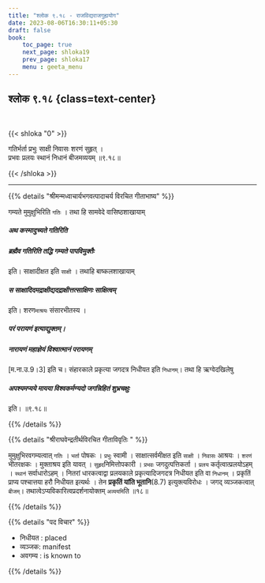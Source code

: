 ```yaml
---
title: "श्लोक ९.१८ - राजविद्यराजगुह्ययोग"
date: 2023-08-06T16:30:11+05:30
draft: false
book:
    toc_page: true
    next_page: shloka19
    prev_page: shloka17
    menu : geeta_menu
---
```




## श्लोक ९.१८ {class=text-center}

<br/>

{{< shloka  "0"  >}}

गतिर्भर्ता प्रभुः साक्षी निवासः शरणं सुहृत् ।   
प्रभवः प्रलयः स्थानं निधानं बीजमव्ययम् ॥९.१८॥

{{< /shloka >}}

---


{{% details "श्रीमन्मध्वाचार्यभगवत्पादाचर्य विरचित  गीताभाष्य" %}}

गम्यते मुमुक्षुभिरिति `गतिः` । तथा हि सामवेदे 
वासिष्ठशाखायाम् 
##### अथ कस्मादुच्यते गतिरिति 
##### ब्रह्मैव गतिरिति तद्धि गम्यते पापविमुक्तैः 
इति। साक्षादीक्षत इति `साक्षी` । तथाहि बाष्कलशाखायाम् 
##### स साक्षादिदमद्राक्षीद्यदद्राक्षीत्तत्साक्षिणः साक्षित्वम् 
इति। शरण`माश्रयः` संसारभीतस्य ।
##### परं परायणं इत्याद्युक्तम्। 
##### नारायणं महाज्ञेयं विश्वात्मानं परायणम् 
[म.ना.उ.9।3] इति च। संहारकाले प्रकृत्या जगदत्र निधीयत इति `निधानम्`। 
तथा हि ऋग्वेदखिलेषु 
##### अपश्यमप्यये मायया विश्वकर्मण्यदो जगन्निहितं शुभ्रचक्षुः 
इति। ॥९.१८॥

{{% /details %}}



{{% details "श्रीराघवेन्द्रतीर्थविरचित गीताविवृतिः " %}}

मुमुक्षुभिरवगम्यत्वात् `गतिः` । `भर्ता` पोषकः । 
`प्रभुः` स्वामी । साक्षात्सर्वमीक्षत इति `साक्षी` । 
`निवासः` आश्रयः । `शरणं` भीतरक्षकः । मुक्ताश्रय
इति यावत्‌ । `सुहृद`निमित्तोपकारी । `प्रभवः`
जगदुत्पत्तिकर्ता । `प्रलय` कर्तृत्वात्प्रलयोऽहम्‌ । 
`स्थानं` सर्वाधारोऽहम्‌ । नितरां धारकत्वाद्वा
प्रलयकाले प्रकृत्यादिजगदत्र निधीयत इति वा `निधानम्‌` । 
प्रकृतिं प्राप्य पश्चात्तया हरौ निधीयत इत्यर्थः । 
तेन **प्रकृतिं यांति भूतानि**(8.7) इत्युक्त्यविरोधः । 
जगद्‌ व्यञ्जकत्वात् `बीजम्‌`। 
तथात्वेऽप्यविकारित्वप्रदर्शनायोक्तम् `अव्ययमि`ति ॥१८॥

{{% /details %}}



{{% details "पद विचार" %}}

- निधीयत : placed
- व्यञ्जक: manifest
- अवगम्य : is known to 

{{% /details %}}
